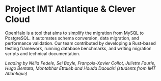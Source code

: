 # Project IMT Atlantique & Clever Cloud

OpenHalo is a tool that aims to simplify the migration from MySQL to PostgreSQL. It automates schema conversion, data migration, and performance validation. Our team contributed by developing a Rust-based testing framework, running database benchmarks, and writing migration scripts and technical documentation.


*Leading by Nélia Fedele, Sei Bayle, François-Xavier Collot, Juliette Faurie, Hugo Bentata, Montabhar Ettaieb and Houda Daouairi (students from IMT Atlantique)*
